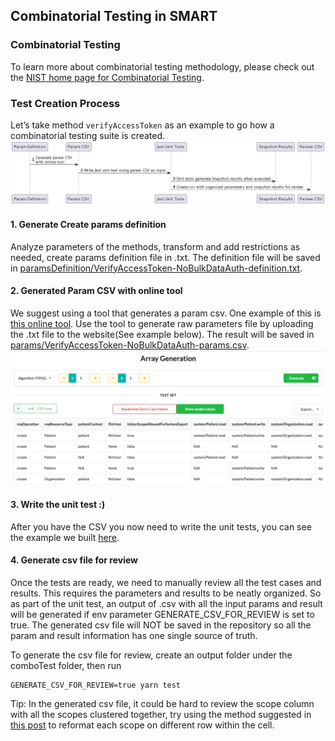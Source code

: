 ## Combinatorial Testing in SMART

### Combinatorial Testing

To learn more about combinatorial testing methodology, please check out the [NIST home page for Combinatorial Testing](https://csrc.nist.gov/projects/automated-combinatorial-testing-for-software).

### Test Creation Process

Let’s take method `verifyAccessToken` as an example to go how a combinatorial testing suite is created.
![alt text](document/combo-test-process.png 'Sequence diagram of combinatorial testing process')

#### 1. Generate Create params definition

Analyze parameters of the methods, transform and add restrictions as needed, create params definition file in .txt.
The definition file will be saved in [paramsDefinition/VerifyAccessToken-NoBulkDataAuth-definition.txt](paramsDefinition/VerifyAccessToken-NoBulkDataAuth-definition.txt).

#### 2. Generated Param CSV with online tool

We suggest using a tool that generates a param csv. One example of this is [this online tool](https://matris.sba-research.org/tools/cagen/#/workspaces). Use the tool to generate raw parameters file
by uploading the .txt file to the website(See example below). The result will be saved in [params/VerifyAccessToken-NoBulkDataAuth-params.csv](params/VerifyAccessToken-NoBulkDataAuth-params.csv).
![alt text](document/param-generation-example.png 'Example generated parameter csv page')

#### 3. Write the unit test :)

After you have the CSV you now need to write the unit tests, you can see the example we built [here](verifyAccessToken-combo.test.ts).

#### 4. Generate csv file for review

Once the tests are ready, we need to manually review all the test cases and results.
This requires the parameters and results to be neatly organized. So as part of the unit test,
an output of .csv with all the input params and result will be generated if env parameter GENERATE_CSV_FOR_REVIEW
is set to true. The generated csv file will NOT be saved in the repository so all the param and result information has
one single source of truth.

To generate the csv file for review, create an output folder under the comboTest folder, then run

```shell
GENERATE_CSV_FOR_REVIEW=true yarn test
```

Tip: In the generated csv file, it could be hard to review the scope column with all the scopes clustered together, try using
the method suggested in [this post](https://stackoverflow.com/questions/14856501/substitute-a-comma-with-a-line-break-in-a-cell) to reformat each scope on different row within the cell.
